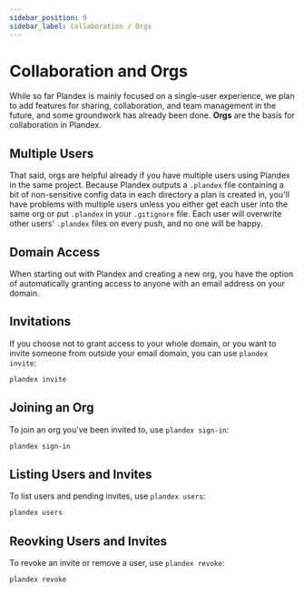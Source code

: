 ```yaml
---
sidebar_position: 9
sidebar_label: Collaboration / Orgs
---
```


# Collaboration and Orgs

While so far Plandex is mainly focused on a single-user experience, we plan to add features for sharing, collaboration, and team management in the future, and some groundwork has already been done. **Orgs** are the basis for collaboration in Plandex.

## Multiple Users

That said, orgs are helpful already if you have multiple users using Plandex in the same project. Because Plandex outputs a `.plandex` file containing a bit of non-sensitive config data in each directory a plan is created in, you'll have problems with multiple users unless you either get each user into the same org or put `.plandex` in your `.gitignore` file.  Each user will overwrite other users' `.plandex` files on every push, and no one will be happy.

## Domain Access

When starting out with Plandex and creating a new org, you have the option of automatically granting access to anyone with an email address on your domain.

## Invitations

If you choose not to grant access to your whole domain, or you want to invite someone from outside your email domain, you can use `plandex invite`:

```bash
plandex invite
```

## Joining an Org

To join an org you've been invited to, use `plandex sign-in`:

```bash
plandex sign-in
```

## Listing Users and Invites

To list users and pending invites, use `plandex users`:

```bash
plandex users
```

## Reovking Users and Invites

To revoke an invite or remove a user, use `plandex revoke`:

```bash
plandex revoke
```
